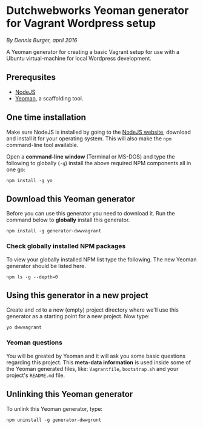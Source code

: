 # Dutchwebworks Yeoman generator for Vagrant Wordpress setup

*By Dennis Burger, april 2016*

A Yeoman generator for creating a basic Vagrant setup for use with a Ubuntu virtual-machine for local Wordpress development.

## Prerequsites

* [NodeJS](https://nodejs.org/en/)
* [Yeoman](http://yeoman.io), a scaffolding tool.

## One time installation

Make sure NodeJS is installed by going to the [NodeJS website](https://nodejs.org/en/), download and install it for your operating system. This will also make the `npm` command-line tool available.

Open a **command-line window** (Terminal or MS-DOS) and type the following to globally (`-g`) install the above required NPM components all in one go:

	npm install -g yo

## Download this Yeoman generator

Before you can use this generator you need to download it. Run the command below to **globally** install this generator.

	npm install -g generator-dwwvagrant

### Check globally installed NPM packages

To view your globally installed NPM list type the following. The new Yeoman generator should be listed here.

	npm ls -g --depth=0

## Using this generator in a new project

Create and `cd` to a new (empty) project directory where we'll use this generator as a starting point for a new project. Now type:

	yo dwwvagrant

### Yeoman questions

You will be greated by Yeoman and it will ask you some basic questions regarding this project. This **meta-data information** is used inside some of the Yeoman generated files, like: `Vagrantfile`, `bootstrap.sh` and your project's `README.md` file.

## Unlinking this Yeoman generator

To unlink this Yeoman generator, type:

	npm uninstall -g generator-dwwgrunt